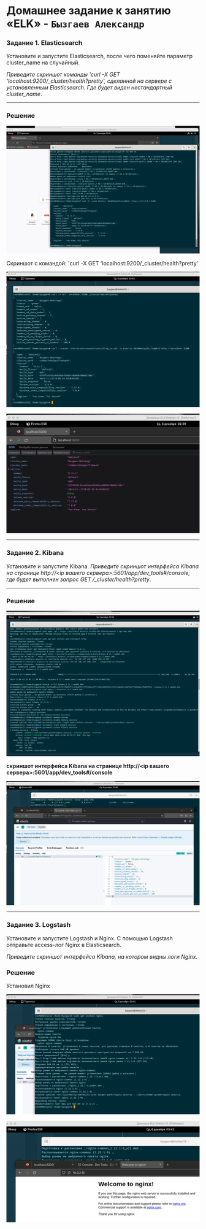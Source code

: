 # Домашнее задание к занятию «ELK» - `Бызгаев Александр`

### Задание 1. Elasticsearch 

Установите и запустите Elasticsearch, после чего поменяйте параметр cluster_name на случайный. 

*Приведите скриншот команды 'curl -X GET 'localhost:9200/_cluster/health?pretty', сделанной на сервере с установленным Elasticsearch. Где будет виден нестандартный cluster_name*.

---

### Решение

![image](https://github.com/Byzgaev-I/ELK/blob/main/Elastic%20-1.png)

Скриншот с командой: 'curl -X GET 'localhost:9200/_cluster/health?pretty'

![image](https://github.com/Byzgaev-I/ELK/blob/main/Elastic-2.png)

![image](https://github.com/Byzgaev-I/ELK/blob/main/Elastic-3.png)

---

### Задание 2. Kibana

Установите и запустите Kibana.
*Приведите скриншот интерфейса Kibana на странице http://<ip вашего сервера>:5601/app/dev_tools#/console, где будет выполнен запрос GET /_cluster/health?pretty*.

---

### Решение

![image](https://github.com/Byzgaev-I/ELK/blob/main/Kibana-1.png)

**скриншот интерфейса Kibana на странице http://<ip вашего сервера>:5601/app/dev_tools#/console**

![image](https://github.com/Byzgaev-I/ELK/blob/main/Kibana-2.png)

---  

### Задание 3. Logstash

Установите и запустите Logstash и Nginx. С помощью Logstash отправьте access-лог Nginx в Elasticsearch. 

*Приведите скриншот интерфейса Kibana, на котором видны логи Nginx.*

### Решение

Установил Nginx

![image](https://github.com/Byzgaev-I/ELK/blob/main/NGINX.png)

![image](https://github.com/Byzgaev-I/ELK/blob/main/NGINX-2.png)




